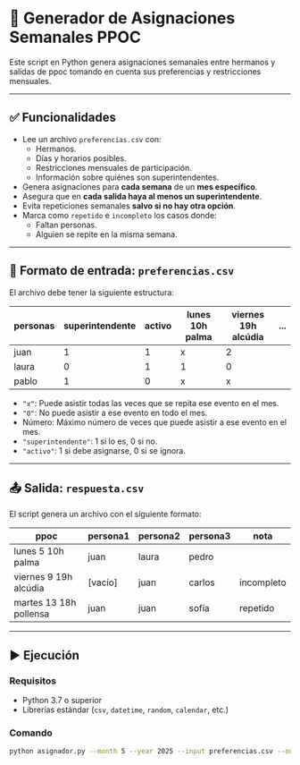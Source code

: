 # 📅 Generador de Asignaciones Semanales PPOC

Este script en Python genera asignaciones semanales entre hermanos y salidas de ppoc tomando en cuenta sus preferencias y restricciones mensuales.

---

## ✅ Funcionalidades

- Lee un archivo `preferencias.csv` con:
  - Hermanos.
  - Días y horarios posibles.
  - Restricciones mensuales de participación.
  - Información sobre quiénes son superintendentes.
- Genera asignaciones para **cada semana** de un **mes específico**.
- Asegura que en **cada salida haya al menos un superintendente**.
- Evita repeticiones semanales **salvo si no hay otra opción**.
- Marca como `repetido` e `incompleto` los casos donde:
  - Faltan personas.
  - Alguien se repite en la misma semana.

---

## 📄 Formato de entrada: `preferencias.csv`

El archivo debe tener la siguiente estructura:

| personas | superintendente | activo | lunes 10h palma | viernes 19h alcúdia | ... |
|----------|------------------|--------|------------------|----------------------|-----|
| juan     | 1                | 1      | x                | 2                    |
| laura    | 0                | 1      | 1                | 0                    |
| pablo    | 1                | 0      | x                | x                    |

- `"x"`: Puede asistir todas las veces que se repita ese evento en el mes.
- `"0"`: No puede asistir a ese evento en todo el mes.
- Número: Máximo número de veces que puede asistir a ese evento en el mes.
- `"superintendente"`: 1 si lo es, 0 si no.
- `"activo"`: 1 si debe asignarse, 0 si se ignora.

---

## 📤 Salida: `respuesta.csv`

El script genera un archivo con el siguiente formato:

| ppoc                     | persona1 | persona2 | persona3 | nota          |
|----------------------------|----------|----------|----------|---------------|
| lunes 5 10h palma          | juan     | laura    | pedro    |               |
| viernes 9 19h alcúdia      | [vacío]  | juan     | carlos   | incompleto  |
| martes 13 18h pollensa     | juan     | juan     | sofía    | repetido    |

---

## ▶️ Ejecución

### Requisitos
- Python 3.7 o superior
- Librerías estándar (`csv`, `datetime`, `random`, `calendar`, etc.)

### Comando

```bash
python asignador.py --month 5 --year 2025 --input preferencias.csv --output respuesta.csv
```
